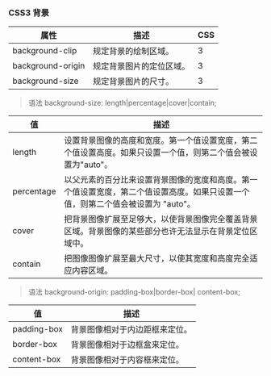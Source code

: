 ### CSS3 背景

| 属性              | 描述                     | CSS |
| ----------------- | ------------------------ | --- |
| background-clip   | 规定背景的绘制区域。     | 3   |
| background-origin | 规定背景图片的定位区域。 | 3   |
| background-size   | 规定背景图片的尺寸。     | 3   |

> 语法
> background-size: length|percentage|cover|contain;

| 值         | 描述                                                                                                                            |
| ---------- | ------------------------------------------------------------------------------------------------------------------------------- |
| length     | 设置背景图像的高度和宽度。第一个值设置宽度，第二个值设置高度。如果只设置一个值，则第二个值会被设置为"auto"。                    |
| percentage | 以父元素的百分比来设置背景图像的宽度和高度。第一个值设置宽度，第二个值设置高度。如果只设置一个值，则第二个值会被设置为 "auto"。 |
| cover      | 把背景图像扩展至足够大，以使背景图像完全覆盖背景区域。背景图像的某些部分也许无法显示在背景定位区域中。                          |
| contain    | 把图像图像扩展至最大尺寸，以使其宽度和高度完全适应内容区域。                                                                    |

> 语法
> background-origin: padding-box|border-box|
> content-box;

| 值          | 描述                           |
| ----------- | ------------------------------ |
| padding-box | 背景图像相对于内边距框来定位。 |
| border-box  | 背景图像相对于边框盒来定位。   |
| content-box | 背景图像相对于内容框来定位。   |
